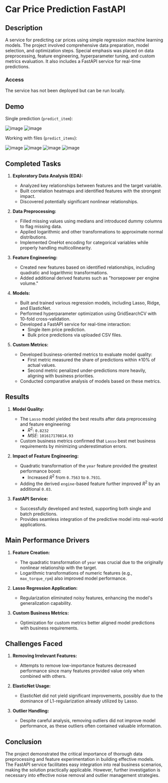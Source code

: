 # Car Price Prediction FastAPI

## Description

A service for predicting car prices using simple regression machine learning models. The project involved comprehensive data preparation, model selection, and optimization steps. Special emphasis was placed on data preprocessing, feature engineering, hyperparameter tuning, and custom metrics evaluation. It also includes a FastAPI service for real-time predictions.

### Access

The service has not been deployed but can be run locally.

## Demo

Single prediction (`predict_item`):

![image](https://github.com/user-attachments/assets/77c5d02b-6576-43f4-9598-79a97f9136cd)
![image](https://github.com/user-attachments/assets/09c491a0-21b2-4d62-8df3-9d4b6b7db089)

Working with files (`predict_items`):

![image](https://github.com/user-attachments/assets/e9c570fd-d09c-4828-b274-1f2b812d3785)
![image](https://github.com/user-attachments/assets/6f64fde6-03a9-473f-8a42-58953fd80af0)
![image](https://github.com/user-attachments/assets/c8df9c99-48d6-47d6-958e-cd75a3b14fc4)
![image](https://github.com/user-attachments/assets/c6285115-78c6-4db7-9d8e-85714f42e74d)

## Completed Tasks

1. **Exploratory Data Analysis (EDA):**
   - Analyzed key relationships between features and the target variable.
   - Built correlation heatmaps and identified features with the strongest impact.
   - Discovered potentially significant nonlinear relationships.

2. **Data Preprocessing:**
   - Filled missing values using medians and introduced dummy columns to flag missing data.
   - Applied logarithmic and other transformations to approximate normal distributions.
   - Implemented OneHot encoding for categorical variables while properly handling multicollinearity.

3. **Feature Engineering:**
   - Created new features based on identified relationships, including quadratic and logarithmic transformations.
   - Added additional derived features such as "horsepower per engine volume."

4. **Models:**
   - Built and trained various regression models, including Lasso, Ridge, and ElasticNet.
   - Performed hyperparameter optimization using GridSearchCV with 10-fold cross-validation.
   - Developed a FastAPI service for real-time interaction:
     - Single item price prediction.
     - Bulk price predictions via uploaded CSV files.

5. **Custom Metrics:**
   - Developed business-oriented metrics to evaluate model quality:
     - First metric measured the share of predictions within ±10% of actual values.
     - Second metric penalized under-predictions more heavily, aligning with business priorities.
   - Conducted comparative analysis of models based on these metrics.

## Results

1. **Model Quality:**
   - The `Lasso` model yielded the best results after data preprocessing and feature engineering:
     - $R^2$: `0.8232`
     - $MSE$: `101617170814.93`
   - Custom business metrics confirmed that `Lasso` best met business requirements by minimizing underestimation errors.

2. **Impact of Feature Engineering:**
   - Quadratic transformation of the `year` feature provided the greatest performance boost:
     - Increased $R^2$ from `0.7563` to `0.7931`.
   - Adding the derived `engine`-based feature further improved $R^2$ by an additional `0.03`.

3. **FastAPI Service:**
   - Successfully developed and tested, supporting both single and batch predictions.
   - Provides seamless integration of the predictive model into real-world applications.

## Main Performance Drivers

1. **Feature Creation:**
   - The quadratic transformation of `year` was crucial due to the originally nonlinear relationship with the target.
   - Logarithmic transformations of numeric features (e.g., `max_torque_rpm`) also improved model performance.

2. **Lasso Regression Application:**
   - Regularization eliminated noisy features, enhancing the model's generalization capability.

3. **Custom Business Metrics:**
   - Optimization for custom metrics better aligned model predictions with business requirements.

## Challenges Faced

1. **Removing Irrelevant Features:**
   - Attempts to remove low-importance features decreased performance since many features provided value only when combined with others.

2. **ElasticNet Usage:**
   - ElasticNet did not yield significant improvements, possibly due to the dominance of L1-regularization already utilized by Lasso.

3. **Outlier Handling:**
   - Despite careful analysis, removing outliers did not improve model performance, as these outliers often contained valuable information.

## Conclusion

The project demonstrated the critical importance of thorough data preprocessing and feature experimentation in building effective models. The FastAPI service facilitates easy integration into real business scenarios, making the solution practically applicable. However, further investigation is necessary into effective noise removal and outlier management strategies.
